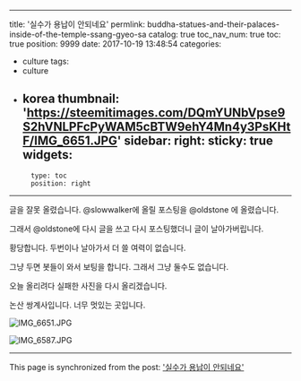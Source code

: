 
---
title: '실수가 용납이 안되네요'
permlink: buddha-statues-and-their-palaces-inside-of-the-temple-ssang-gyeo-sa
catalog: true
toc_nav_num: true
toc: true
position: 9999
date: 2017-10-19 13:48:54
categories:
- culture
tags:
- culture
- korea
thumbnail: 'https://steemitimages.com/DQmYUNbVpse9S2hVNLPFcPyWAM5cBTW9ehY4Mn4y3PsKHtF/IMG_6651.JPG'
sidebar:
    right:
        sticky: true
widgets:
    -
        type: toc
        position: right
---


글을 잘못 올렸습니다. @slowwalker에 올릴 포스팅을 @oldstone 에 올렸습니다. 

그래서 @oldstone에 다시 글을 쓰고 다시 포스팅했더니 글이 날아가버립니다.

황당합니다. 두번이나 날아가서 더 쓸 여력이 없습니다.

그냥 두면 봇들이 와서 보팅을 합니다. 그래서 그냥 둘수도 없습니다. 

오늘 올리려다 실패한 사진을 다시 올리겠습니다. 

논산 쌍계사입니다. 너무 멋있는 곳입니다.  

![IMG_6651.JPG](https://steemitimages.com/DQmYUNbVpse9S2hVNLPFcPyWAM5cBTW9ehY4Mn4y3PsKHtF/IMG_6651.JPG)

![IMG_6587.JPG](https://steemitimages.com/DQme5UPoTYTbvraNSqu9g6Xsi5w8NssxNivfTu8TkKeRrdu/IMG_6587.JPG)

- - -

This page is synchronized from the post: ['실수가 용납이 안되네요'](https://steemit.com/@oldstone/buddha-statues-and-their-palaces-inside-of-the-temple-ssang-gyeo-sa)
